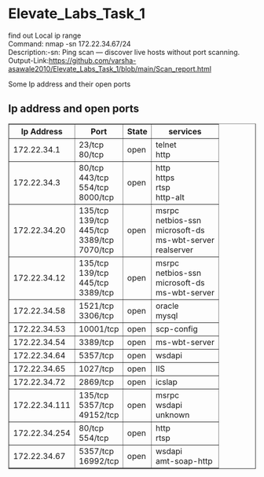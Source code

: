 # Elevate_Labs_Task_1
find out Local ip range <br>
Command: nmap -sn 172.22.34.67/24 <br>
Description:-sn: Ping scan — discover live hosts without port scanning.<br>
Output-Link:https://github.com/varsha-asawale2010/Elevate_Labs_Task_1/blob/main/Scan_report.html
<br>
<!DOCTYPE html>
<html>
<head>
  <tittle>Some Ip address and their open ports</tittle>
</head>
<body>
  <h2>Ip address and open ports</h2>
  <table border="1">
    <tr>
      <th>Ip Address</th>
      <th>Port</th>
      <th>State</th>
      <th>services</th>
    </tr>
    <tr>
      <td>172.22.34.1</td>
      <td>23/tcp <br>80/tcp</td>
      <td>open</td>
       <td>telnet<br> http</td>
    <tr>
      <td>172.22.34.3</td>
      <td>80/tcp<br>443/tcp<br>554/tcp <br>8000/tcp<br></td>
      <td>open</td>
      <td>http<br>https<br>rtsp<br>http-alt</td>
       </tr>
    <tr>
    <td>172.22.34.20</td>
    <td>
    135/tcp <br>139/tcp<br>445/tcp<br>3389/tcp<br>7070/tcp</td>
    <td>open</td>
    <td>msrpc<br>netbios-ssn<br>microsoft-ds<br>ms-wbt-server<br> realserver
    </td>
  </tr>
  <tr>
  <td> 172.22.34.12</td>
<td>135/tcp<br> 139/tcp<br>445/tcp <br> 3389/tcp</td>
<td>open</td>  
<td>msrpc
<br>  netbios-ssn
 <br>  microsoft-ds
<br>  ms-wbt-server
</td>
</tr>
<td> 172.22.34.58
</td>
<td>
1521/tcp <br>3306/tcp</td><td>open </td> 
   <td> oracle<br>
    mysql</td></tr>
    <tr>
      <td>172.22.34.53
      </td>
<td>10001/tcp</td><td>open</td>  <td> scp-config</td>
    </tr> 
  <tr>
  <td> 172.22.34.54</td>
<td>
3389/tcp </td><td>open</td> <td> ms-wbt-server</td></tr>
  <tr><td> 172.22.34.64</td>
<td>5357/tcp</td><td>open</td>
<td> wsdapi</td></tr>
  <tr>
  <td>172.22.34.65</td> <td>1027/tcp</td><td>open</td><td>IIS</td></tr>
  <tr><td>172.22.34.72</td>
  <td>2869/tcp</td>
    <td>open</td>
  <td>icslap</td></tr>
  <tr>
  <td>
   172.22.34.111
  </td><td>
135/tcp <br> 5357/tcp<br>49152/tcp</td> <td>open</td> <td>  msrpc<br>  wsdapi
<br> unknown</td></tr>
  <tr>
  <td>172.22.34.254</td>
<td>80/tcp<br> 554/tcp </td> <td>open</td><td> http
<br> rtsp</td></tr>
  <tr>
  <td>
   172.22.34.67</td>
<td>5357/tcp<br>16992/tcp</td>
<td>open</td> <td>  wsdapi<br>  amt-soap-http</td>
  </tr></table>
</body>
</html>

